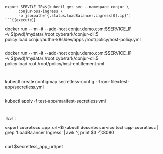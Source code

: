 
```
export SERVICE_IP=$(kubectl get svc --namespace conjur \
      conjur-oss-ingress \
      -o jsonpath='{.status.loadBalancer.ingress[0].ip}')
```{{execute}}

```
docker run --rm -it --add-host conjur.demo.com:$SERVICE_IP \
-v $(pwd)/mydata/:/root cyberark/conjur-cli:5 \
policy load conjur/authn-k8s/dev/apps /root/policy/host-policy.yml
```{{execute}}

```
docker run --rm -it --add-host conjur.demo.com:$SERVICE_IP \
-v $(pwd)/mydata/:/root cyberark/conjur-cli:5 \
policy load root /root/policy/host-entitlement.yml
```{{execute}}


```
kubectl create configmap secretless-config --from-file=test-app/secretless.yml
```{{execute}}

```
kubectl apply -f test-app/manifest-secretless.yml
```{{execute}}


TEST:

```
export secretless_app_url=$(kubectl describe service test-app-secretless | grep 'LoadBalancer Ingress' | awk '{ print $3 }'):8080
```{{execute}}

```
curl $secretless_app_url/pet
```{{execute}}
